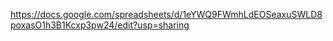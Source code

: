 https://docs.google.com/spreadsheets/d/1eYWQ9FWmhLdEOSeaxuSWLD8poxasO1h3B1Kcxp3pw24/edit?usp=sharing
